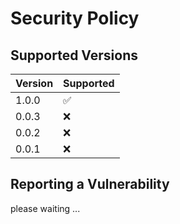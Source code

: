 # Security Policy

## Supported Versions

| Version | Supported          |
| ------- | ------------------ |
| 1.0.0   | :white_check_mark: |                |
| 0.0.3   | :x:                |
| 0.0.2   | :x:                |
| 0.0.1   | :x:                |

## Reporting a Vulnerability    

please waiting ...